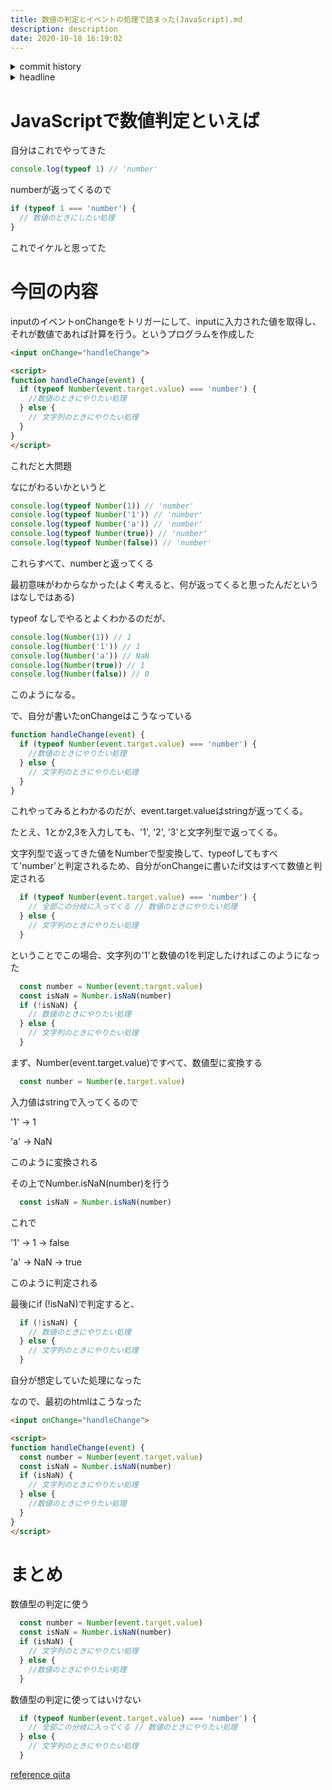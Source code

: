 ```yaml
---
title: 数値の判定とイベントの処理で詰まった(JavaScript).md
description: description
date: 2020-10-18 16:19:02
---
```

<!-- history area start -->
<details><summary>commit history</summary><div><ol>
<li>2020/10/18 16:18:09 b1210b9</li>
</ol></div></details>
<!-- history area end -->
<!-- toc area start -->
<details><summary>headline</summary><div>
<!-- START doctoc generated TOC please keep comment here to allow auto update -->
<!-- DON'T EDIT THIS SECTION, INSTEAD RE-RUN doctoc TO UPDATE -->


- [JavaScriptで数値判定といえば](#javascript%E3%81%A7%E6%95%B0%E5%80%A4%E5%88%A4%E5%AE%9A%E3%81%A8%E3%81%84%E3%81%88%E3%81%B0)
- [今回の内容](#%E4%BB%8A%E5%9B%9E%E3%81%AE%E5%86%85%E5%AE%B9)
- [まとめ](#%E3%81%BE%E3%81%A8%E3%82%81)

<!-- END doctoc generated TOC please keep comment here to allow auto update -->

</div></details>

<!-- toc area end -->
# JavaScriptで数値判定といえば

自分はこれでやってきた

```javascript
console.log(typeof 1) // 'number'
```

numberが返ってくるので

```javascript
if (typeof 1 === 'number') {
  // 数値のときにしたい処理
}
```

これでイケルと思ってた

# 今回の内容

inputのイベントonChangeをトリガーにして、inputに入力された値を取得し、それが数値であれば計算を行う。というプログラムを作成した

```html
<input onChange="handleChange">

<script>
function handleChange(event) {
  if (typeof Number(event.target.value) === 'number') {
    //数値のときにやりたい処理
  } else {
    // 文字列のときにやりたい処理
  }
}
</script>
```

これだと大問題

なにがわるいかというと

```javascript
console.log(typeof Number(1)) // 'number'
console.log(typeof Number('1')) // 'number'
console.log(typeof Number('a')) // 'number'
console.log(typeof Number(true)) // 'number'
console.log(typeof Number(false)) // 'number'
```

これらすべて、numberと返ってくる

最初意味がわからなかった(よく考えると、何が返ってくると思ったんだというはなしではある)

typeof なしでやるとよくわかるのだが、

```javascript
console.log(Number(1)) // 1
console.log(Number('1')) // 1 
console.log(Number('a')) // NaN
console.log(Number(true)) // 1
console.log(Number(false)) // 0
```

このようになる。

で、自分が書いたonChangeはこうなっている

```javascript
function handleChange(event) {
  if (typeof Number(event.target.value) === 'number') {
    //数値のときにやりたい処理
  } else {
    // 文字列のときにやりたい処理
  }
}
```

これやってみるとわかるのだが、event.target.valueはstringが返ってくる。

たとえ、1とか2,3を入力しても、'1', '2', '3'と文字列型で返ってくる。

文字列型で返ってきた値をNumberで型変換して、typeofしてもすべて'number'と判定されるため、自分がonChangeに書いたif文はすべて数値と判定される


```javascript
  if (typeof Number(event.target.value) === 'number') {
    // 全部この分岐に入ってくる // 数値のときにやりたい処理
  } else {
    // 文字列のときにやりたい処理
  }
```

ということでこの場合、文字列の'1'と数値の1を判定したければこのようになった

```javascript
  const number = Number(event.target.value)
  const isNaN = Number.isNaN(number)
  if (!isNaN) {
    // 数値のときにやりたい処理
  } else {
    // 文字列のときにやりたい処理
  }
```

まず、Number(event.target.value)ですべて、数値型に変換する

```javascript
  const number = Number(e.target.value)
```

入力値はstringで入ってくるので

'1' -> 1

'a' -> NaN

このように変換される

その上でNumber.isNaN(number)を行う

```javascript
  const isNaN = Number.isNaN(number)
```

これで

'1' -> 1 -> false

'a' -> NaN -> true

このように判定される

最後にif (!isNaN)で判定すると、

```javascript
  if (!isNaN) {
    // 数値のときにやりたい処理
  } else {
    // 文字列のときにやりたい処理
  }
```

自分が想定していた処理になった

なので、最初のhtmlはこうなった

```html
<input onChange="handleChange">

<script>
function handleChange(event) {
  const number = Number(event.target.value)
  const isNaN = Number.isNaN(number)
  if (isNaN) {
    // 文字列のときにやりたい処理
  } else {
    //数値のときにやりたい処理
  }
}
</script>
```

# まとめ

数値型の判定に使う

```javascript
  const number = Number(event.target.value)
  const isNaN = Number.isNaN(number)
  if (isNaN) {
    // 文字列のときにやりたい処理
  } else {
    //数値のときにやりたい処理
  }
```


数値型の判定に使ってはいけない

```javascript
  if (typeof Number(event.target.value) === 'number') {
    // 全部この分岐に入ってくる // 数値のときにやりたい処理
  } else {
    // 文字列のときにやりたい処理
  }
```

[reference qiita](https://qiita.com/taku-0728/items/329e0bee1c49b7ce7cd1)
